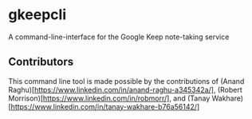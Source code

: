 # gkeepcli
A command-line-interface for the Google Keep note-taking service

## Contributors
This command line tool is made possible by the contributions of (Anand Raghu)[https://www.linkedin.com/in/anand-raghu-a345342a/], (Robert Morrison)[https://www.linkedin.com/in/robmorr/], and (Tanay Wakhare)[https://www.linkedin.com/in/tanay-wakhare-b76a56142/]
